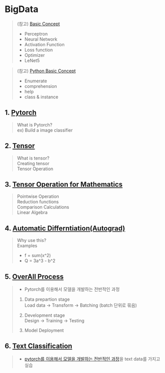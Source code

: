 # BigData
> (참고) [Basic Concept](./basic_concept.md)
> - Perceptron
> - Neural Network
> - Activation Function
> - Loss function
> - Optimizer
> - LeNet5

> (참고) [Python Basic Concept](basic_python.ipynb)
> - Enumerate
> - comprehension
> - help 
> - class & instance

## 1. [Pytorch](./Pytorch.ipynb)
> What is Pytorch? <br>
>   ex) Build a image classifier

## 2. [Tensor](./tensor.ipynb)
> What is tensor? <br>
> Creating tensor <br>
> Tensor Operation

## 3. [Tensor Operation for Mathematics](./Tensor_Operation_for_Mathematics.ipynb)
> Pointwise Operation <br>
> Reduction functions <br>
> Comparison Calculations <br>
> Linear Algebra

## 4. [Automatic Differntiation(Autograd)](./Tensor_Operation_for_Mathematics.ipynb)
> Why use this? <br>
> Examples
>   - f = sum(x^2)
>   - Q = 3a^3 - b^2

## 5. [OverAll Process](./overall_process.ipynb)
> - Pytorch를 이용해서 모델을 개발하는 전반적인 과정
> 1. Data prepartion stage <br>
>    Load data -> Transform -> Batching (batch 단위로 묶음)
>
> 2. Development stage <br>
>    Design -> Training -> Testing
>
> 3. Model Deployment

## 6. [Text Classification](./text_classification.ipynb)
> - [pytorch를 이용해서 모델을 개발하는 전반적인 과정](./overall_process.ipynb)을 text data를 가지고 실습

